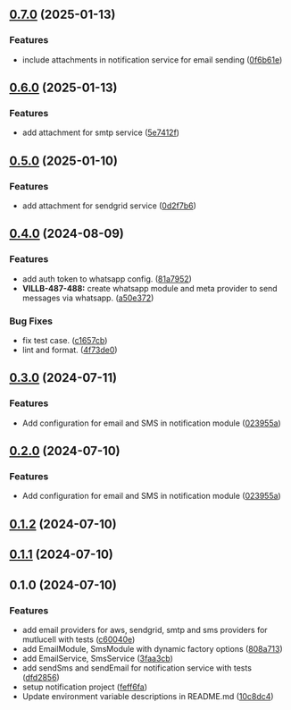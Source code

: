 

## [0.7.0](https://github.com/BrewInteractive/nestjs-notification-module/compare/v0.6.0...v0.7.0) (2025-01-13)


### Features

* include attachments in notification service for email sending ([0f6b61e](https://github.com/BrewInteractive/nestjs-notification-module/commit/0f6b61e3e9c7955025dfc2433f108ef1482d08c1))

## [0.6.0](https://github.com/BrewInteractive/nestjs-notification-module/compare/v0.5.0...v0.6.0) (2025-01-13)


### Features

* add attachment for smtp service ([5e7412f](https://github.com/BrewInteractive/nestjs-notification-module/commit/5e7412f0ae1513449209d7623caec13af540e77d))

## [0.5.0](https://github.com/BrewInteractive/nestjs-notification-module/compare/v0.4.0...v0.5.0) (2025-01-10)


### Features

* add attachment for sendgrid service ([0d2f7b6](https://github.com/BrewInteractive/nestjs-notification-module/commit/0d2f7b65b302e646f4deab83c0b35710cff36e57))

## [0.4.0](https://github.com/BrewInteractive/nestjs-notification-module/compare/v0.3.0...v0.4.0) (2024-08-09)


### Features

* add auth token to whatsapp config. ([81a7952](https://github.com/BrewInteractive/nestjs-notification-module/commit/81a79524e702242bf56a6c8dc9bdfc2e083a1128))
* **VILLB-487-488:** create whatsapp module and meta provider to send messages via whatsapp. ([a50e372](https://github.com/BrewInteractive/nestjs-notification-module/commit/a50e372fb1df766e58bc4ea5c81572e8f208c7e8))


### Bug Fixes

* fix test case. ([c1657cb](https://github.com/BrewInteractive/nestjs-notification-module/commit/c1657cba345cb45c787ac86578cd95745a552e4e))
* lint and format. ([4f73de0](https://github.com/BrewInteractive/nestjs-notification-module/commit/4f73de054504381b1481f3fc5b0797977ece78fa))

## [0.3.0](https://github.com/BrewInteractive/nestjs-notification-module/compare/v0.1.2...v0.3.0) (2024-07-11)


### Features

* Add configuration for email and SMS in notification module ([023955a](https://github.com/BrewInteractive/nestjs-notification-module/commit/023955ad271825a5f3bb5bfcb4d59491427ee395))

## [0.2.0](https://github.com/BrewInteractive/nestjs-notification-module/compare/v0.1.2...v0.2.0) (2024-07-10)


### Features

* Add configuration for email and SMS in notification module ([023955a](https://github.com/BrewInteractive/nestjs-notification-module/commit/023955ad271825a5f3bb5bfcb4d59491427ee395))

## [0.1.2](https://github.com/BrewInteractive/nestjs-notification-module/compare/v0.1.1...v0.1.2) (2024-07-10)

## [0.1.1](https://github.com/BrewInteractive/nestjs-notification-module/compare/v0.1.0...v0.1.1) (2024-07-10)

## 0.1.0 (2024-07-10)


### Features

* add email providers for aws, sendgrid, smtp and sms providers for mutlucell with tests ([c60040e](https://github.com/BrewInteractive/nestjs-notification-module/commit/c60040ecaebad186a0b258b9551e94fae5656209))
* add EmailModule, SmsModule with dynamic factory options ([808a713](https://github.com/BrewInteractive/nestjs-notification-module/commit/808a71346995f0870d8bf7bbcb15eb4a0643df4d))
* add EmailService, SmsService ([3faa3cb](https://github.com/BrewInteractive/nestjs-notification-module/commit/3faa3cb3dcb8ef8c46b5af210c3de94afd3a2abe))
* add sendSms and sendEmail for notification service with tests ([dfd2856](https://github.com/BrewInteractive/nestjs-notification-module/commit/dfd285638c02439360e14d27ec054acc10043916))
* setup notification project ([feff6fa](https://github.com/BrewInteractive/nestjs-notification-module/commit/feff6fa22d005ad091cdf4dfeda3ea6b21a2bde6))
* Update environment variable descriptions in README.md ([10c8dc4](https://github.com/BrewInteractive/nestjs-notification-module/commit/10c8dc40231cabe9f7081ba67767c7cc7f7cf2dc))
